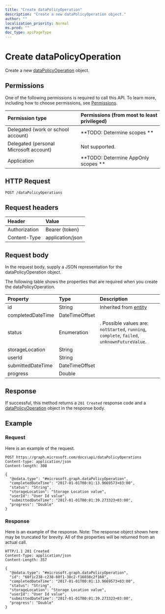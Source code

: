 ```yaml
---
title: "Create dataPolicyOperation"
description: "Create a new dataPolicyOperation object."
author: ""
localization_priority: Normal
ms.prod: ""
doc_type: apiPageType
---
```


# Create dataPolicyOperation

Create a new [dataPolicyOperation](../resources/datapolicyoperation.md) object.

## Permissions
One of the following permissions is required to call this API. To learn more, including how to choose permissions, see [Permissions](/concepts/permissions-reference.md).

|Permission type|Permissions (from most to least privileged)|
|:---|:---|
|Delegated (work or school account)|**TODO: Determine scopes **|
|Delegated (personal Microsoft account)|Not supported.|
|Application|**TODO: Determine AppOnly scopes **|

## HTTP Request
<!-- {
  "blockType": "ignored"
}
-->
``` http
POST /dataPolicyOperations
```

## Request headers
|Header|Value|
|:---|:---|
|Authorization|Bearer {token}|
|Content-Type|application/json|

## Request body
In the request body, supply a JSON representation for the dataPolicyOperation object.

The following table shows the properties that are required when you create the dataPolicyOperation.

|Property|Type|Description|
|:---|:---|:---|
|id|String| Inherited from [entity](../resources/entity.md)|
|completedDateTime|DateTimeOffset||
|status|Enumeration|. Possible values are: `notStarted`, `running`, `complete`, `failed`, `unknownFutureValue`.|
|storageLocation|String||
|userId|String||
|submittedDateTime|DateTimeOffset||
|progress|Double||



## Response
If successful, this method returns a `201 Created` response code and a [dataPolicyOperation](../resources/datapolicyoperation.md) object in the response body.

## Example

### Request
Here is an example of the request.
<!-- {
  "blockType": "request",
  "name": "create_datapolicyoperation_from_datapolicyoperations"
}
-->
``` http
POST https://graph.microsoft.com/docs\api/dataPolicyOperations
Content-type: application/json
Content-length: 308

{
  "@odata.type": "#microsoft.graph.dataPolicyOperation",
  "completedDateTime": "2017-01-01T00:01:13.9669573+03:00",
  "status": "String",
  "storageLocation": "Storage Location value",
  "userId": "User Id value",
  "submittedDateTime": "2017-01-01T00:01:39.273323+03:00",
  "progress": "Double"
}
```

### Response
Here is an example of the response. Note: The response object shown here may be truncated for brevity. All of the properties will be returned from an actual call.
<!-- {
  "blockType": "response",
  "truncated": true,
  "@odata.type": "microsoft.graph.datapolicyoperation"
}
-->
``` http
HTTP/1.1 201 Created
Content-Type: application/json
Content-Length: 357

{
  "@odata.type": "#microsoft.graph.dataPolicyOperation",
  "id": "60f1c238-c238-60f1-38c2-f16038c2f160",
  "completedDateTime": "2017-01-01T00:01:13.9669573+03:00",
  "status": "String",
  "storageLocation": "Storage Location value",
  "userId": "User Id value",
  "submittedDateTime": "2017-01-01T00:01:39.273323+03:00",
  "progress": "Double"
}
```

